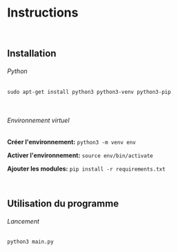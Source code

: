 # Instructions

<br />

## Installation


###### Python ######

`sudo apt-get install python3 python3-venv python3-pip`

<br />

###### Environnement virtuel ######

**Créer l'environnement:** `python3 -m venv env`

**Activer l'environnement:** `source env/bin/activate`

**Ajouter les modules:** `pip install -r requirements.txt`

<br />

## Utilisation du programme


###### Lancement ######

`python3 main.py`
